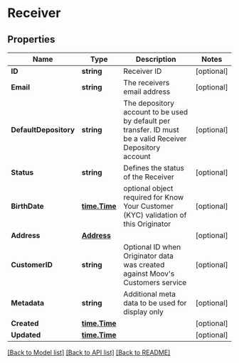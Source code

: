 # Receiver

## Properties

Name | Type | Description | Notes
------------ | ------------- | ------------- | -------------
**ID** | **string** | Receiver ID | [optional] 
**Email** | **string** | The receivers email address | [optional] 
**DefaultDepository** | **string** | The depository account to be used by default per transfer. ID must be a valid Receiver Depository account | [optional] 
**Status** | **string** | Defines the status of the Receiver | [optional] 
**BirthDate** | [**time.Time**](time.Time.md) | optional object required for Know Your Customer (KYC) validation of this Originator | [optional] 
**Address** | [**Address**](Address.md) |  | [optional] 
**CustomerID** | **string** | Optional ID when Originator data was created against Moov&#39;s Customers service | [optional] 
**Metadata** | **string** | Additional meta data to be used for display only | [optional] 
**Created** | [**time.Time**](time.Time.md) |  | [optional] 
**Updated** | [**time.Time**](time.Time.md) |  | [optional] 

[[Back to Model list]](../README.md#documentation-for-models) [[Back to API list]](../README.md#documentation-for-api-endpoints) [[Back to README]](../README.md)


